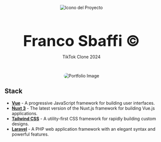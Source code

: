 <div align="center">
  
![Icono del Proyecto](https://github.com/FrancoSbaffi/Portfolio/assets/99909205/30fc803e-aabb-4af6-84e1-33fcf6e60ad8)

</div>

<h3 align="center" style="margin-bottom: 0; font-size: 50px;">
  Franco Sbaffi &copy;
</h3>

<p align="center">
  TikTok Clone 2024
</p>
<br>
<div align="center">
  
<img src="https://github.com/FrancoSbaffi/TiktTokClone/assets/99909205/8885d200-d668-44b0-aa5a-a4462bf21575"
 alt="Portfolio Image" style="border-radius: 10px;">
  
</div>

## Stack

- [**Vue**](https://vuejs.org/) - A progressive JavaScript framework for building user interfaces.
- [**Nuxt 3**](https://v3.nuxtjs.org/) - The latest version of the Nuxt.js framework for building Vue.js applications.
- [**Tailwind CSS**](https://tailwindcss.com/) - A utility-first CSS framework for rapidly building custom designs.
- [**Laravel**](https://laravel.com/) - A PHP web application framework with an elegant syntax and powerful features.



